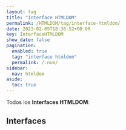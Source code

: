 ```yaml
---
layout: tag
title: "Interface HTMLDOM"
permalink: /HTMLDOM/tag/interface-htmldom/
date: 2023-02-05T18:38:52+00:00
key: InterfaceHTMLDOM
show_date: false
pagination: 
  enabled: true
  tag: "interface htmldom"
  permalink: /:num/    
sidebar:
  nav: htmldom
aside:
  toc: true
---
```


Todos los <strong>Interfaces HTMLDOM</strong>:
<h2>Interfaces</h2>